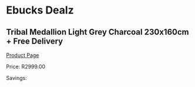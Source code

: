 
# Ebucks Dealz
## Tribal Medallion Light Grey Charcoal 230x160cm + Free Delivery
[Product Page](https://www.ebucks.com/web/shop/productSelected.do?prodId=1210404813&catId=1209942745)

Price: R2999.00

Savings: 


	